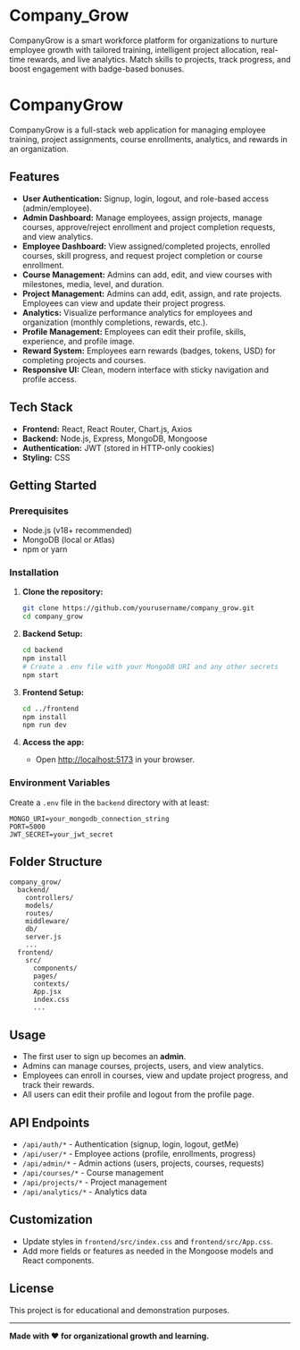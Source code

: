 # Company_Grow
CompanyGrow is a smart workforce platform for organizations to nurture employee growth with tailored training, intelligent project allocation, real-time rewards, and live analytics. Match skills to projects, track progress, and boost engagement with badge-based bonuses.
# CompanyGrow

CompanyGrow is a full-stack web application for managing employee training, project assignments, course enrollments, analytics, and rewards in an organization.

## Features

- **User Authentication:** Signup, login, logout, and role-based access (admin/employee).
- **Admin Dashboard:** Manage employees, assign projects, manage courses, approve/reject enrollment and project completion requests, and view analytics.
- **Employee Dashboard:** View assigned/completed projects, enrolled courses, skill progress, and request project completion or course enrollment.
- **Course Management:** Admins can add, edit, and view courses with milestones, media, level, and duration.
- **Project Management:** Admins can add, edit, assign, and rate projects. Employees can view and update their project progress.
- **Analytics:** Visualize performance analytics for employees and organization (monthly completions, rewards, etc.).
- **Profile Management:** Employees can edit their profile, skills, experience, and profile image.
- **Reward System:** Employees earn rewards (badges, tokens, USD) for completing projects and courses.
- **Responsive UI:** Clean, modern interface with sticky navigation and profile access.

## Tech Stack

- **Frontend:** React, React Router, Chart.js, Axios
- **Backend:** Node.js, Express, MongoDB, Mongoose
- **Authentication:** JWT (stored in HTTP-only cookies)
- **Styling:** CSS

## Getting Started

### Prerequisites

- Node.js (v18+ recommended)
- MongoDB (local or Atlas)
- npm or yarn

### Installation

1. **Clone the repository:**
   ```bash
   git clone https://github.com/yourusername/company_grow.git
   cd company_grow
   ```

2. **Backend Setup:**
   ```bash
   cd backend
   npm install
   # Create a .env file with your MongoDB URI and any other secrets
   npm start
   ```

3. **Frontend Setup:**
   ```bash
   cd ../frontend
   npm install
   npm run dev
   ```

4. **Access the app:**
   - Open [http://localhost:5173](http://localhost:5173) in your browser.

### Environment Variables

Create a `.env` file in the `backend` directory with at least:
```
MONGO_URI=your_mongodb_connection_string
PORT=5000
JWT_SECRET=your_jwt_secret
```

## Folder Structure

```
company_grow/
  backend/
    controllers/
    models/
    routes/
    middleware/
    db/
    server.js
    ...
  frontend/
    src/
      components/
      pages/
      contexts/
      App.jsx
      index.css
      ...
```

## Usage

- The first user to sign up becomes an **admin**.
- Admins can manage courses, projects, users, and view analytics.
- Employees can enroll in courses, view and update project progress, and track their rewards.
- All users can edit their profile and logout from the profile page.

## API Endpoints

- `/api/auth/*` - Authentication (signup, login, logout, getMe)
- `/api/user/*` - Employee actions (profile, enrollments, progress)
- `/api/admin/*` - Admin actions (users, projects, courses, requests)
- `/api/courses/*` - Course management
- `/api/projects/*` - Project management
- `/api/analytics/*` - Analytics data

## Customization

- Update styles in `frontend/src/index.css` and `frontend/src/App.css`.
- Add more fields or features as needed in the Mongoose models and React components.

## License

This project is for educational and demonstration purposes.

---

**Made with ❤️ for organizational growth and learning.**
